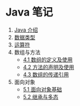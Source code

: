 # Java 笔记

1. [Java 介绍](./01.Java介绍.textbundle/text.md)
2. [数据类型](./02.数据类型.textbundle/text.md)
3. [运算符](./03.运算符.textbundle/text.md)
4. 数组与方法
    * [4.1 数组的定义及使用](./04.01.数组的定义及使用.textbundle/text.md)
    * [4.2 方法的声明及使用](./04.02.方法的声明及使用.textbundle/text.md)
    * [4.3 数组的传递引用](./04.03.数组的传递引用.textbundle/text.md)   
5. 面向对象
    * [5.1 面向对象基础](./05.01.面向对象基础.textbundle/text.md)
    * [5.2 继承与多态](./05.02.继承与多态.textbundle/text.md)
